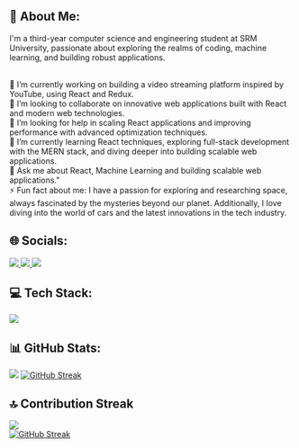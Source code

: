 ## 💫 About Me:
I'm a third-year computer science and engineering student at SRM University, passionate about exploring the realms of coding, machine learning, and building robust applications.<br><br>

🔭 I’m currently working on building a video streaming platform inspired by YouTube, using React and Redux.<br>👯 I’m looking to collaborate on innovative web applications built with React and modern web technologies.<br>🤝 I’m looking for help in scaling React applications and improving performance with advanced optimization techniques.<br>🌱 I’m currently learning React techniques, exploring full-stack development with the MERN stack, and diving deeper into building scalable web applications.<br>💬 Ask me about React, Machine Learning and building scalable web applications."<br>⚡ Fun fact about me: I have a passion for exploring and researching space, always fascinated by the mysteries beyond our planet. Additionally, I love diving into the world of cars and the latest innovations in the tech industry.<br>


## 🌐 Socials:
<a href="https://www.linkedin.com/in/ayman-haseeb-4281a1251/" target="_blank">
  <img src="https://skillicons.dev/icons?i=linkedin" />
</a>
<a href="https://www.instagram.com/_aymaaaaan___/" target="_blank">
  <img src="https://skillicons.dev/icons?i=instagram" />
</a>
<a href="https://medium.com/@aymanhaseeb8121" target="_blank">
  <img src="https://skillicons.dev/icons?i=medium" />
</a>



## 💻 Tech Stack:
<img src="https://skillicons.dev/icons?i=nodejs,react,express,mongo,tailwind,bootstrap,firebase,cloudflare,aws,gcp,azure,vite,cpp,python,javascript,typescript,java,c,tensorflow,opencv,sklearn,vscode,mysql,figma" />

## 📊 GitHub Stats:
![](https://gitmystat.vercel.app/user?theme=dark&username=Aymmaann)
[![GitHub Streak](https://github-readme-streak-stats.herokuapp.com?user=Aymmaann&theme=dark&hide_border=true&border_radius=12)](https://git.io/streak-stats)

## 🔝 Contribution Streak
![](https://github-readme-streak-stats.herokuapp.com/?user=Aymmaann&theme=dark&hide_border=false)<br/>
<a href="https://git.io/streak-stats"><img src="https://github-readme-streak-stats.herokuapp.com?user=Aymmaann&theme=dark&hide_border=true&border_radius=12" alt="GitHub Streak" /></a>



<!-- Proudly created with GPRM ( https://gprm.itsvg.in ) -->
